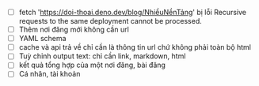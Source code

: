 - [ ] fetch 'https://doi-thoai.deno.dev/blog/NhiềuNềnTảng' bị lỗi Recursive requests to the same deployment cannot be processed.
- [ ] Thêm nơi đăng mới không cần url 
- [ ] YAML schema
- [ ] cache và api trả về chỉ cần là thông tin url chứ không phải toàn bộ html
- [ ] Tuỳ chỉnh output text: chỉ cần link, markdown, html
- [ ] kết quả tổng hợp của một nơi đăng, bài đăng
- [ ] Cá nhân, tài khoản